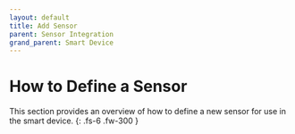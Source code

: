 ```yaml
---
layout: default
title: Add Sensor
parent: Sensor Integration
grand_parent: Smart Device
---
```


# How to Define a Sensor

This section provides an overview of how to define a new sensor for use in the smart device.
{: .fs-6 .fw-300 }